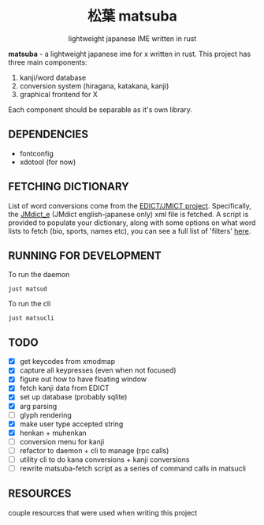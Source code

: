 <div align="center">

# 松葉 matsuba

lightweight japanese IME written in rust

</div>

**matsuba** - a lightweight japanese ime for x written in rust. This project
has three main components:

1. kanji/word database
2. conversion system (hiragana, katakana, kanji)
3. graphical frontend for X

Each component should be separable as it's own library.

## DEPENDENCIES

- fontconfig
- xdotool (for now)

## FETCHING DICTIONARY

List of word conversions come from the [EDICT/JMICT
project](https://www.edrdg.org/jmdict/edict.html). Specifically, the
[JMdict_e](http://ftp.edrdg.org/pub/Nihongo/JMdict_e.gz) (JMdict
english-japanese only) xml file is fetched. A script is provided to populate
your dictionary, along with some options on what word lists to fetch (bio,
sports, names etc), you can see a full list of 'filters'
[here](https://www.edrdg.org/jmdictdb/cgi-bin/edhelp.py?svc=jmdict&sid=#kw_fld).

## RUNNING FOR DEVELOPMENT

To run the daemon
```
just matsud
```

To run the cli
```
just matsucli
```

## TODO

- [x] get keycodes from xmodmap
- [x] capture all keypresses (even when not focused)
- [x] figure out how to have floating window
- [X] fetch kanji data from EDICT
- [X] set up database (probably sqlite)
- [X] arg parsing
- [ ] glyph rendering
- [x] make user type accepted string
- [x] henkan + muhenkan
- [ ] conversion menu for kanji
- [ ] refactor to daemon + cli to manage (rpc calls)
- [ ] utility cli to do kana conversions + kanji conversions
- [ ] rewrite matsuba-fetch script as a series of command calls in matsucli

## RESOURCES

couple resources that were used when writing this project



